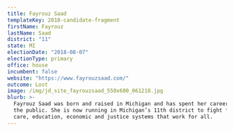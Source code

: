 ```yaml
---
title: Fayrouz Saad
templateKey: 2018-candidate-fragment
firstName: Fayrouz
lastName: Saad
district: "11"
state: MI
electionDate: "2018-08-07"
electionType: primary
office: house
incumbent: false
website: "https://www.fayrouzsaad.com/"
outcome: Lost
image: /img/jd_site_fayrouzsaad_550x600_061218.jpg
blurb: >-
  Fayrouz Saad was born and raised in Michigan and has spent her career serving
  the public. She is now running in Michigan’s 11th district to fight for health
  care, education, economic and justice systems that work for all.
---
```

